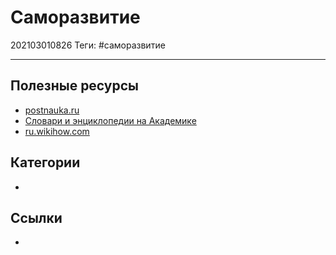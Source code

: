 # Саморазвитие

202103010826
Теги: #саморазвитие 
___

## Полезные ресурсы

* [postnauka.ru](https://postnauka.ru/)
* [Словари и энциклопедии на Академике](https://academic.ru/)
* [ru.wikihow.com](https://ru.wikihow.com/%D0%97%D0%B0%D0%B3%D0%BB%D0%B0%D0%B2%D0%BD%D0%B0%D1%8F-%D1%81%D1%82%D1%80%D0%B0%D0%BD%D0%B8%D1%86%D0%B0)

## Категории
* 

## Ссылки
* 
